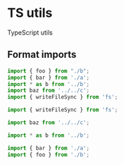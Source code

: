 # TS utils

TypeScript utils

## Format imports

```javascript
import { foo } from "./b";
import { bar } from './a';
import * as b from '../b';
import baz from '../../c';
import { writeFileSync } from 'fs';
```
```javascript
import { writeFileSync } from 'fs';

import baz from '../../c';

import * as b from '../b';

import { bar } from './a';
import { foo } from './b';
```

